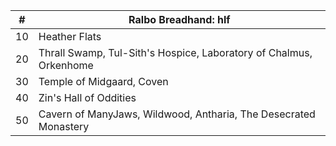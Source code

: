 |#|Ralbo Breadhand: hlf|
|---|---|
|10|Heather Flats|
|20|Thrall Swamp, Tul-Sith's Hospice, Laboratory of Chalmus, Orkenhome|
|30|Temple of Midgaard, Coven|
|40|Zin's Hall of Oddities|
|50|Cavern of ManyJaws, Wildwood, Antharia, The Desecrated Monastery|
